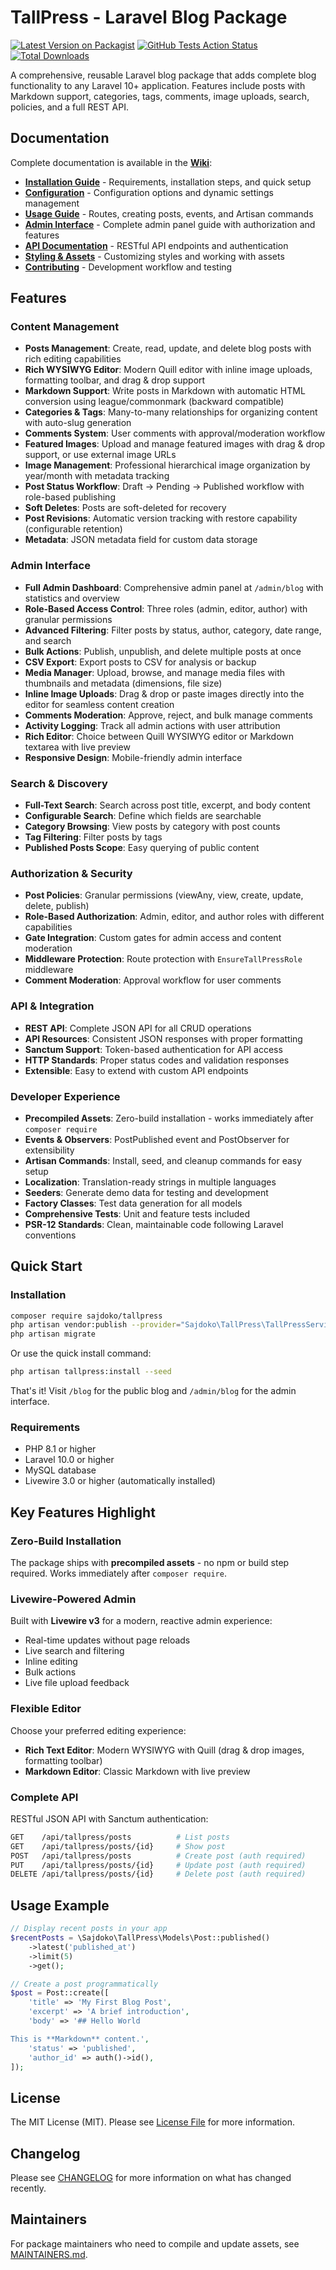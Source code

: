 # TallPress - Laravel Blog Package

[![Latest Version on Packagist](https://img.shields.io/packagist/v/sajdoko/tallpress.svg?style=flat-square)](https://packagist.org/packages/sajdoko/tallpress)
[![GitHub Tests Action Status](https://img.shields.io/github/actions/workflow/status/sajdoko/tallpress/run-tests.yml?branch=main&label=tests&style=flat-square)](https://github.com/sajdoko/tallpress/actions?query=workflow%3Arun-tests+branch%3Amain)
[![Total Downloads](https://img.shields.io/packagist/dt/sajdoko/tallpress.svg?style=flat-square)](https://packagist.org/packages/sajdoko/tallpress)

A comprehensive, reusable Laravel blog package that adds complete blog functionality to any Laravel 10+ application. Features include posts with Markdown support, categories, tags, comments, image uploads, search, policies, and a full REST API.

## Documentation

Complete documentation is available in the [**Wiki**](https://github.com/sajdoko/tallpress/wiki):

- **[Installation Guide](https://github.com/sajdoko/tallpress/wiki/Installation)** - Requirements, installation steps, and quick setup
- **[Configuration](https://github.com/sajdoko/tallpress/wiki/Configuration)** - Configuration options and dynamic settings management
- **[Usage Guide](https://github.com/sajdoko/tallpress/wiki/Usage-Guide)** - Routes, creating posts, events, and Artisan commands
- **[Admin Interface](https://github.com/sajdoko/tallpress/wiki/Admin-Interface)** - Complete admin panel guide with authorization and features
- **[API Documentation](https://github.com/sajdoko/tallpress/wiki/API-Documentation)** - RESTful API endpoints and authentication
- **[Styling & Assets](https://github.com/sajdoko/tallpress/wiki/Styling-and-Assets)** - Customizing styles and working with assets
- **[Contributing](https://github.com/sajdoko/tallpress/wiki/Contributing)** - Development workflow and testing

## Features

### Content Management

- **Posts Management**: Create, read, update, and delete blog posts with rich editing capabilities
- **Rich WYSIWYG Editor**: Modern Quill editor with inline image uploads, formatting toolbar, and drag & drop support
- **Markdown Support**: Write posts in Markdown with automatic HTML conversion using league/commonmark (backward compatible)
- **Categories & Tags**: Many-to-many relationships for organizing content with auto-slug generation
- **Comments System**: User comments with approval/moderation workflow
- **Featured Images**: Upload and manage featured images with drag & drop support, or use external image URLs
- **Image Management**: Professional hierarchical image organization by year/month with metadata tracking
- **Post Status Workflow**: Draft → Pending → Published workflow with role-based publishing
- **Soft Deletes**: Posts are soft-deleted for recovery
- **Post Revisions**: Automatic version tracking with restore capability (configurable retention)
- **Metadata**: JSON metadata field for custom data storage

### Admin Interface

- **Full Admin Dashboard**: Comprehensive admin panel at `/admin/blog` with statistics and overview
- **Role-Based Access Control**: Three roles (admin, editor, author) with granular permissions
- **Advanced Filtering**: Filter posts by status, author, category, date range, and search
- **Bulk Actions**: Publish, unpublish, and delete multiple posts at once
- **CSV Export**: Export posts to CSV for analysis or backup
- **Media Manager**: Upload, browse, and manage media files with thumbnails and metadata (dimensions, file size)
- **Inline Image Uploads**: Drag & drop or paste images directly into the editor for seamless content creation
- **Comments Moderation**: Approve, reject, and bulk manage comments
- **Activity Logging**: Track all admin actions with user attribution
- **Rich Editor**: Choice between Quill WYSIWYG editor or Markdown textarea with live preview
- **Responsive Design**: Mobile-friendly admin interface

### Search & Discovery

- **Full-Text Search**: Search across post title, excerpt, and body content
- **Configurable Search**: Define which fields are searchable
- **Category Browsing**: View posts by category with post counts
- **Tag Filtering**: Filter posts by tags
- **Published Posts Scope**: Easy querying of public content

### Authorization & Security

- **Post Policies**: Granular permissions (viewAny, view, create, update, delete, publish)
- **Role-Based Authorization**: Admin, editor, and author roles with different capabilities
- **Gate Integration**: Custom gates for admin access and content moderation
- **Middleware Protection**: Route protection with `EnsureTallPressRole` middleware
- **Comment Moderation**: Approval workflow for user comments

### API & Integration

- **REST API**: Complete JSON API for all CRUD operations
- **API Resources**: Consistent JSON responses with proper formatting
- **Sanctum Support**: Token-based authentication for API access
- **HTTP Standards**: Proper status codes and validation responses
- **Extensible**: Easy to extend with custom API endpoints

### Developer Experience

- **Precompiled Assets**: Zero-build installation - works immediately after `composer require`
- **Events & Observers**: PostPublished event and PostObserver for extensibility
- **Artisan Commands**: Install, seed, and cleanup commands for easy setup
- **Localization**: Translation-ready strings in multiple languages
- **Seeders**: Generate demo data for testing and development
- **Factory Classes**: Test data generation for all models
- **Comprehensive Tests**: Unit and feature tests included
- **PSR-12 Standards**: Clean, maintainable code following Laravel conventions

## Quick Start

### Installation

```bash
composer require sajdoko/tallpress
php artisan vendor:publish --provider="Sajdoko\TallPress\TallPressServiceProvider" --tag=tallpress-config
php artisan migrate
```

Or use the quick install command:

```bash
php artisan tallpress:install --seed
```

That's it! Visit `/blog` for the public blog and `/admin/blog` for the admin interface.

### Requirements

- PHP 8.1 or higher
- Laravel 10.0 or higher
- MySQL database
- Livewire 3.0 or higher (automatically installed)

## Key Features Highlight

### Zero-Build Installation

The package ships with **precompiled assets** - no npm or build step required. Works immediately after `composer require`.

### Livewire-Powered Admin

Built with **Livewire v3** for a modern, reactive admin experience:

- Real-time updates without page reloads
- Live search and filtering
- Inline editing
- Bulk actions
- Live file upload feedback

### Flexible Editor

Choose your preferred editing experience:

- **Rich Text Editor**: Modern WYSIWYG with Quill (drag & drop images, formatting toolbar)
- **Markdown Editor**: Classic Markdown with live preview

### Complete API

RESTful JSON API with Sanctum authentication:

```bash
GET    /api/tallpress/posts          # List posts
GET    /api/tallpress/posts/{id}     # Show post
POST   /api/tallpress/posts          # Create post (auth required)
PUT    /api/tallpress/posts/{id}     # Update post (auth required)
DELETE /api/tallpress/posts/{id}     # Delete post (auth required)
```

## Usage Example

```php
// Display recent posts in your app
$recentPosts = \Sajdoko\TallPress\Models\Post::published()
    ->latest('published_at')
    ->limit(5)
    ->get();

// Create a post programmatically
$post = Post::create([
    'title' => 'My First Blog Post',
    'excerpt' => 'A brief introduction',
    'body' => '## Hello World

This is **Markdown** content.',
    'status' => 'published',
    'author_id' => auth()->id(),
]);
```

## License

The MIT License (MIT). Please see [License File](LICENSE.md) for more information.

## Changelog

Please see [CHANGELOG](CHANGELOG.md) for more information on what has changed recently.

## Maintainers

For package maintainers who need to compile and update assets, see [MAINTAINERS.md](MAINTAINERS.md).
